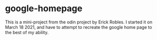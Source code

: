 # google-homepage
This is a mini-project from the odin project by Erick Robles. I started it on March 18 2021, and have to attempt to recreate the google home page to the best of my ability.